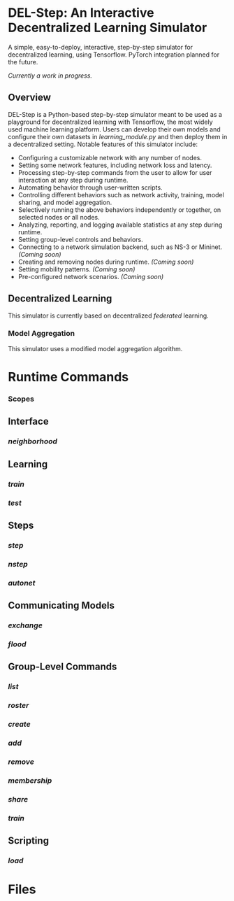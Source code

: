 # DEL-Step: An Interactive Decentralized Learning Simulator

A simple, easy-to-deploy, interactive, step-by-step simulator for decentralized learning, using Tensorflow. PyTorch integration planned for the future.

*Currently a work in progress.*

## Overview

DEL-Step is a Python-based step-by-step simulator meant to be used as a playground for decentralized learning with Tensorflow, the most widely used machine learning platform. Users can develop their own models and configure their own datasets in *learning_module.py* and then deploy them in a decentralized setting. Notable features of this simulator include:
* Configuring a customizable network with any number of nodes.
* Setting some network features, including network loss and latency.
* Processing step-by-step commands from the user to allow for user interaction at any step during runtime.
* Automating behavior through user-written scripts.
* Controlling different behaviors such as network activity, training, model sharing, and model aggregation.
* Selectively running the above behaviors independently or together, on selected nodes or all nodes.
* Analyzing, reporting, and logging available statistics at any step during runtime.
* Setting group-level controls and behaviors.
* Connecting to a network simulation backend, such as NS-3 or Mininet. *(Coming soon)*
* Creating and removing nodes during runtime. *(Coming soon)*
* Setting mobility patterns. *(Coming soon)*
* Pre-configured network scenarios. *(Coming soon)*

## Decentralized Learning

This simulator is currently based on decentralized *federated* learning.

### Model Aggregation

This simulator uses a modified model aggregation algorithm.

# Runtime Commands

### Scopes

## Interface

### *neighborhood*

## Learning

### *train*

### *test*

## Steps

### *step*

### *nstep*

### *autonet*

## Communicating Models

### *exchange*

### *flood*

## Group-Level Commands

### *list*

### *roster*

### *create*

### *add*

### *remove*

### *membership*

### *share*

### *train*

## Scripting

### *load*

# Files
